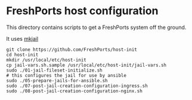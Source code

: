 # FreshPorts host configuration

This directory contains scripts to get a FreshPorts system off the ground.

It uses [mkjail](https://github.com/mkjail/mkjail)

    git clone https://github.com/FreshPorts/host-init
    cd host-init
    mkdir /usr/local/etc/host-init
    cp jail-vars.sh.sample /usr/local/etc/host-init/jail-vars.sh
    sudo ./01-jail-fileset-initialize.sh
    # this configures the jail for use by ansible
    sudo ./05-prepare-jails-for-ansible.sh
    sudo ./07-post-jail-creation-configuration-ingress.sh
    sudo ./08-post-jail-creation-configuration-nginx.sh
